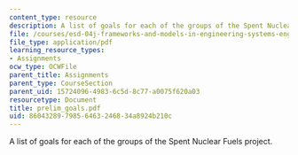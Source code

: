 ```yaml
---
content_type: resource
description: A list of goals for each of the groups of the Spent Nuclear Fuels project.
file: /courses/esd-04j-frameworks-and-models-in-engineering-systems-engineering-system-design-spring-2007/8604328979856463246834a8924b210c_prelim_goals.pdf
file_type: application/pdf
learning_resource_types:
- Assignments
ocw_type: OCWFile
parent_title: Assignments
parent_type: CourseSection
parent_uid: 15724096-4983-6c5d-8c77-a0075f620a03
resourcetype: Document
title: prelim_goals.pdf
uid: 86043289-7985-6463-2468-34a8924b210c
---
```

A list of goals for each of the groups of the Spent Nuclear Fuels project.

